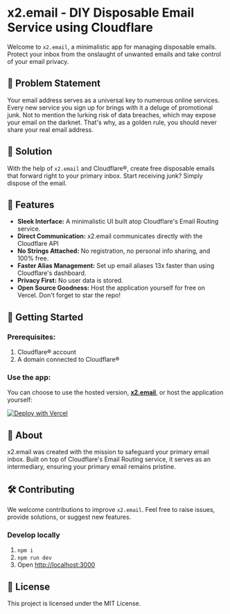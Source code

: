 # x2.email - DIY Disposable Email Service using Cloudflare
Welcome to `x2.email`, a minimalistic app for managing disposable emails. Protect your inbox from the onslaught of unwanted emails and take control of your email privacy.

## 📌 Problem Statement
Your email address serves as a universal key to numerous online services. Every new service you sign up for brings with it a deluge of promotional junk. Not to mention the lurking risk of data breaches, which may expose your email on the darknet. That's why, as a golden rule, you should never share your real email address.

## 🌟 Solution
With the help of `x2.email` and Cloudflare®, create free disposable emails that forward right to your primary inbox. Start receiving junk? Simply dispose of the email.

## 🚀 Features
- **Sleek Interface:** A minimalistic UI built atop Cloudflare's Email Routing service.
- **Direct Communication:** x2.email communicates directly with the Cloudflare API
- **No Strings Attached:** No registration, no personal info sharing, and 100% free.
- **Faster Alias Management:** Set up email aliases 13x faster than using Cloudflare's dashboard.
- **Privacy First:** No user data is stored.
- **Open Source Goodness:** Host the application yourself for free on Vercel. Don't forget to star the repo!

## 🧰 Getting Started

### Prerequisites:
1. Cloudflare® account
2. A domain connected to Cloudflare®

### Use the app:
You can choose to use the hosted version, **[x2.email](https://x2.email)**, or host the application yourself:

[![Deploy with Vercel](https://vercel.com/button)](https://vercel.com/new/clone?repository-url=https%3A%2F%2Fgithub.com%2Fjessetinell%2Fx2.email)


## 📖 About
x2.email was created with the mission to safeguard your primary email inbox. Built on top of Cloudflare's Email Routing service, it serves as an intermediary, ensuring your primary email remains pristine.

## 🛠 Contributing
We welcome contributions to improve `x2.email`. Feel free to raise issues, provide solutions, or suggest new features.

### Develop locally
1. `npm i`
2. `npm run dev`
3. Open [http://localhost:3000](http://localhost:3000)


## 📜 License
This project is licensed under the MIT License.
